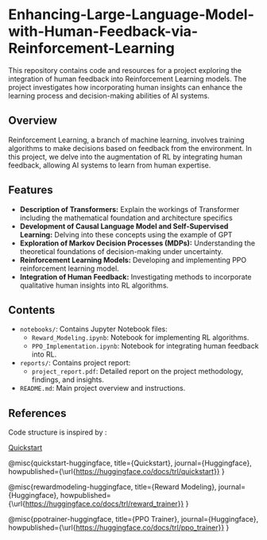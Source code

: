 # Enhancing-Large-Language-Model-with-Human-Feedback-via-Reinforcement-Learning

This repository contains code and resources for a project exploring the integration of human feedback into Reinforcement Learning models. The project investigates how incorporating human insights can enhance the learning process and decision-making abilities of AI systems.

## Overview

Reinforcement Learning, a branch of machine learning, involves training algorithms to make decisions based on feedback from the environment. In this project, we delve into the augmentation of RL by integrating human feedback, allowing AI systems to learn from human expertise.

## Features

- **Description of Transformers:** Explain the workings of Transformer including the mathematical foundation and architecture specifics
- **Development of Causal Language Model and Self-Supervised Learning:** Delving into these concepts using the example of GPT
- **Exploration of Markov Decision Processes (MDPs):** Understanding the theoretical foundations of decision-making under uncertainty.
- **Reinforcement Learning Models:** Developing and implementing PPO reinforcement learning model.
- **Integration of Human Feedback:** Investigating methods to incorporate qualitative human insights into RL algorithms.


## Contents

- `notebooks/`: Contains Jupyter Notebook files:
  - `Reward_Modeling.ipynb`: Notebook for implementing RL algorithms.
  - `PPO_Implementation.ipynb`: Notebook for integrating human feedback into RL.
- `reports/`: Contains project report:
  - `project_report.pdf`: Detailed report on the project methodology, findings, and insights.
- `README.md`: Main project overview and instructions.

## References

Code structure is inspired by :

[Quickstart](https://huggingface.co/docs/trl/quickstart)

@misc{quickstart-huggingface,
  title={Quickstart},
  journal={Huggingface},
  howpublished={\url{https://huggingface.co/docs/trl/quickstart}}
}

@misc{rewardmodeling-huggingface,
  title={Reward Modeling},
  journal={Huggingface},
  howpublished={\url{https://huggingface.co/docs/trl/reward_trainer}}
}

@misc{ppotrainer-huggingface,
  title={PPO Trainer},
  journal={Huggingface},
  howpublished={\url{https://huggingface.co/docs/trl/ppo_trainer}}
}



